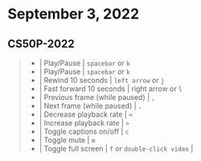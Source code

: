 # September 3, 2022

## CS50P-2022

> - | Play/Pause | `spacebar` or `k`
> - | Play/Pause | `spacebar` or `k`
> - | Rewind 10 seconds | `left arrow` or `j`
> - | Fast forward 10 seconds | right arrow or `l`
> - | Previous frame (while paused) | `,`
> - | Next frame (while paused) | `.`
> - | Decrease playback rate | `<`
> - | Increase playback rate | `>`
> - | Toggle captions on/off | `c`
> - | Toggle mute | `m`
> - | Toggle full screen | `f` or `double-click video` |
